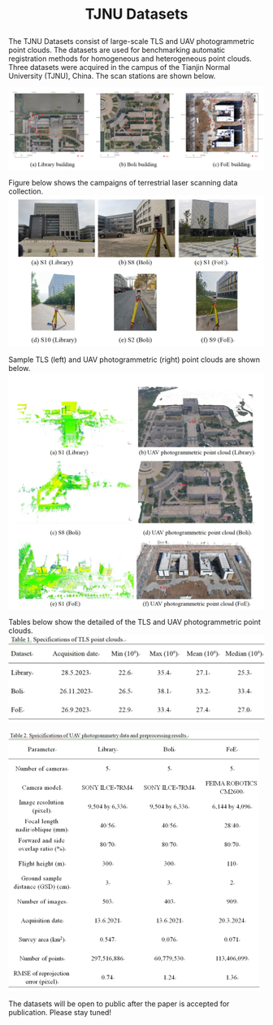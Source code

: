 <h1 align="center"> <p>TJNU Datasets</p></h1>

The TJNU Datasets consist of large-scale TLS and UAV photogrammetric point clouds. The datasets are used for benchmarking automatic registration methods for homogeneous and heterogeneous point clouds. Three datasets were acquired in the campus of the Tianjin Normal University (TJNU), China. The scan stations are shown below.

<img src="Scan Stations.png" alt="Network" style="zoom:50%;" />

Figure below shows the campaigns of terrestrial laser scanning data collection.
<img src="Laser Scanning.png" alt="Network" style="zoom:50%;" />

Sample TLS (left) and UAV photogrammetric (right) point clouds are shown below.
<img src="TLS and Photogrammetric Point Clouds.png" alt="Network" style="zoom:50%;" />

Tables below show the detailed of the TLS and UAV photogrammetric point clouds.
<img src="Specifications of TLS Point Clouds.png" alt="Network" style="zoom:50%;" />

<img src="Specifications of UAV Photogrammetry.png" alt="Network" style="zoom:50%;" />

The datasets will be open to public after the paper is accepted for publication. Please stay tuned!